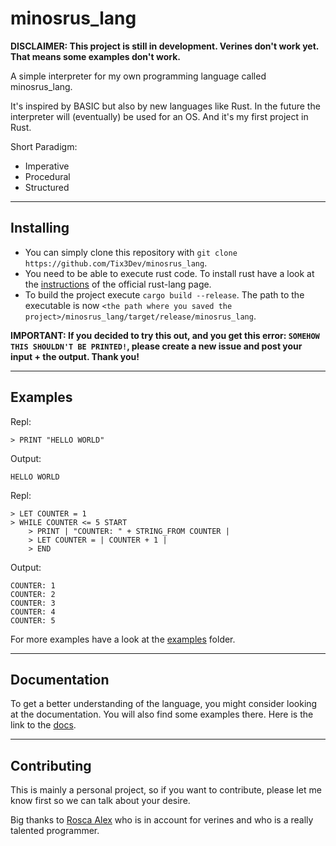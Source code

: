 # minosrus_lang

**DISCLAIMER: This project is still in development. Verines don't work yet. That means some examples don't work.**

A simple interpreter for my own programming language called minosrus_lang. 

It's inspired by BASIC but also by new languages like Rust. In the future the interpreter will (eventually) be used for an OS. And it's my first project in Rust.

Short Paradigm:
- Imperative
- Procedural
- Structured

----

## Installing

- You can simply clone this repository with ```git clone https://github.com/Tix3Dev/minosrus_lang```.
- You need to be able to execute rust code. To install rust have a look at the [instructions](https://www.rust-lang.org/tools/install) of the official rust-lang page.
- To build the project execute ```cargo build --release```. The path to the executable is now ```<the path where you saved the project>/minosrus_lang/target/release/minosrus_lang```. 

**IMPORTANT: If you decided to try this out, and you get this error: ```SOMEHOW THIS SHOULDN'T BE PRINTED!```, please create a new issue and post your input + the output. Thank you!**

----

## Examples

Repl:
```
> PRINT "HELLO WORLD"
```
Output:
```
HELLO WORLD
```

Repl:
```
> LET COUNTER = 1
> WHILE COUNTER <= 5 START
	> PRINT | "COUNTER: " + STRING_FROM COUNTER |
	> LET COUNTER = | COUNTER + 1 |
	> END
``` 
Output:
```
COUNTER: 1
COUNTER: 2
COUNTER: 3
COUNTER: 4
COUNTER: 5
```

For more examples have a look at the [examples](https://github.com/Tix3Dev/minosrus_lang/tree/master/examples) folder.

----

## Documentation

To get a better understanding of the language, you might consider looking at the documentation. You will also find some examples there. Here is the link to the [docs](https://github.com/Tix3Dev/minosrus_lang/tree/master/docs).

----

## Contributing

This is mainly a personal project, so if you want to contribute, please let me know first so we can talk about your desire.

Big thanks to [Rosca Alex](https://github.com/roscale) who is in account for verines and who is a really talented programmer.
